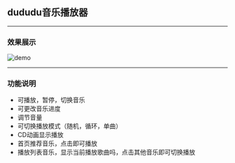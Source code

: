 ## dududu音乐播放器
***
### 效果展示

![demo](demo.gif)

***
### 功能说明
- 可播放，暂停，切换音乐
- 可更改音乐进度
- 调节音量
- 可切换播放模式（随机，循环，单曲）
- CD动画显示播放
- 首页推荐音乐，点击即可播放
- 播放列表音乐，显示当前播放歌曲吗，点击其他音乐即可切换播放
